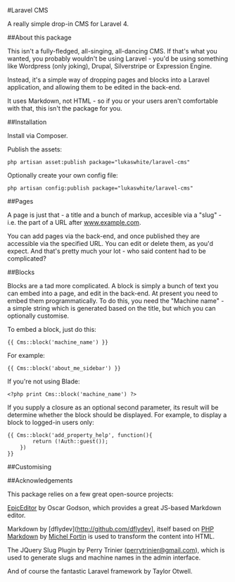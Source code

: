 #Laravel CMS

A really simple drop-in CMS for Laravel 4.

##About this package

This isn't a fully-fledged, all-singing, all-dancing CMS.  If that's what you wanted, you probably wouldn't be using Laravel - you'd be using something like Wordpress (only joking), Drupal, Silverstripe or Expression Engine.

Instead, it's a simple way of dropping pages and blocks into a Laravel application, and allowing them to be edited in the back-end.

It uses Markdown, not HTML - so if you or your users aren't comfortable with that, this isn't the package for you.

##Installation

Install via Composer.

Publish the assets:

    php artisan asset:publish package="lukaswhite/laravel-cms"

Optionally create your own config file:

    php artisan config:publish package="lukaswhite/laravel-cms"

##Pages

A page is just that - a title and a bunch of markup, accesible via a "slug" - i.e. the part of a URL after www.example.com.

You can add pages via the back-end, and once published they are accessible via the specified URL.  You can edit or delete them, as you'd expect.  And that's pretty much your lot - who said content had to be complicated?

##Blocks

Blocks are a tad more complicated.  A block is simply a bunch of text you can embed into a page, and edit in the back-end.  At present you need to embed them programmatically.  To do this, you need the "Machine name" - a simple string which is generated based on the title, but which you can optionally customise.

To embed a block, just do this:

	{{ Cms::block('machine_name') }}

For example:

	{{ Cms::block('about_me_sidebar') }}

If you're not using Blade:

    <?php print Cms::block('machine_name') ?>

If you supply a closure as an optional second parameter, its result will be determine whether the block should be displayed.  For example, to display a block to logged-in users only:

	{{ Cms::block('add_property_help', function(){        
			return (!Auth::guest());
		}) 
	}}

##Customising


##Acknowledgements

This package relies on a few great open-source projects:

[EpicEditor](https://github.com/OscarGodson/EpicEditor) by Oscar Godson, which provides a great JS-based Markdown editor.

Markdown by [dflydev](http://github.com/dflydev], itself based on [PHP Markdown](http://michelf.com/projects/php-markdown/) by [Michel Fortin](http://michelf.com/) is used to transform the content into HTML.

The JQuery Slug Plugin by Perry Trinier (perrytrinier@gmail.com), which is used to generate slugs and machine names in the admin interface.

And of course the fantastic Laravel framework by Taylor Otwell.
